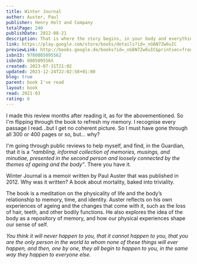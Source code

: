 ```yaml
---
title: Winter Journal
author: Auster, Paul
publisher: Henry Holt and Company
totalPage: 240
publishDate: 2012-08-21
description: That is where the story begins, in your body and everything will end in the body as well. On January 3, 2011, exactly one month before his sixty-fourth birthday, internationally acclaimed novelist Paul Auster sat down and wrote the first entry of Winter Journal, his unorthodox, beautifully wrought examination of his own life, as seen through the history of his body. Auster takes us from childhood to the brink of old age as he summons forth a universe of physical sensation, of pleasures and pains, moving from the awakening of sexual desire as an adolescent to the ever deepening bonds of married love, from meditations on eating and sleeping to the "scalding, epiphanic moment of clarity" in 1978 that set him on a new course as a writer.
link: https://play.google.com/store/books/details?id=_nG6N7Zw6uIC
previewLink: http://books.google.de/books?id=_nG6N7Zw6uIC&printsec=frontcover&dq=Paul+Auster,+Winter+Journal&hl=&as_pt=BOOKS&cd=3&source=gbs_api
isbn13: 9780805095562
isbn10: 080509556X
created: 2023-07-31T21:02
updated: 2023-12-24T22:02:58+01:00
blog: true
parent: book I've read
layout: book
read: 2021-03
rating: 6
---
```


I made this review months after reading it, as for the abovementioned. So I'm flipping through the book to refresh my memory. I recognise every passage I read...but I get no coherent picture. So I must have gone through all 300 or 400 pages or so, but... why?  

I'm going through public reviews to help myself, and find, in the Guardian, that it is a _"rambling, informal collection of memories, musings, and minutiae, presented in the second person and loosely connected by the themes of ageing and the body"_.
There you have it.

Winter Journal is a memoir written by Paul Auster that was published in 2012.  Why was it written? A book about mortality, baked into triviality. 

The book is a meditation on the physicality of life and the body’s relationship to memory, time, and identity. Auster reflects on his own experiences of ageing and the changes that come with it, such as the loss of hair, teeth, and other bodily functions. He also explores the idea of the body as a repository of memory, and how our physical experiences shape our sense of self.

_You think it will never happen to you, that it cannot happen to you, that you are the only person in the world to whom none of these things will ever happen, and then, one by one, they all begin to happen to you, in the same way they happen to everyone else._
